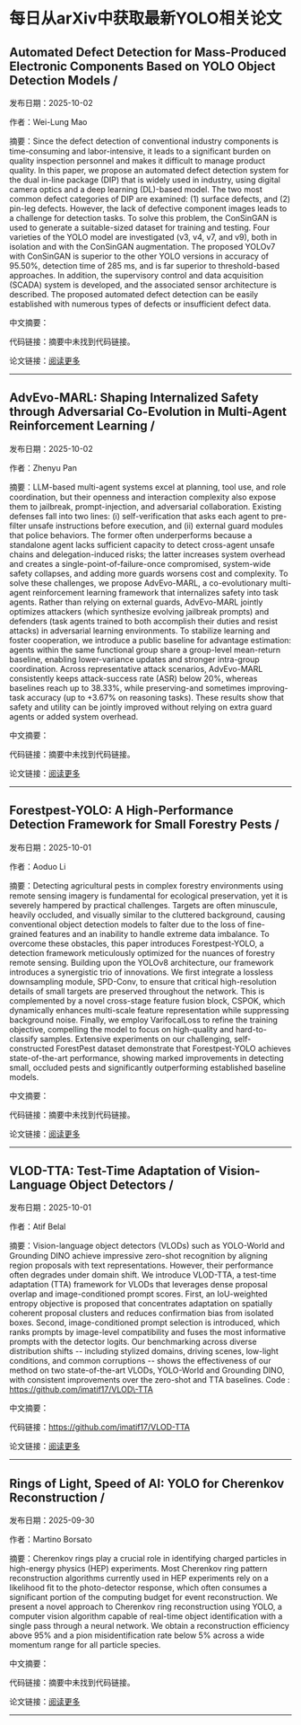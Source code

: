 # 每日从arXiv中获取最新YOLO相关论文


## Automated Defect Detection for Mass\-Produced Electronic Components Based on YOLO Object Detection Models / 

发布日期：2025-10-02

作者：Wei\-Lung Mao

摘要：Since the defect detection of conventional industry components is time\-consuming and labor\-intensive, it leads to a significant burden on quality inspection personnel and makes it difficult to manage product quality. In this paper, we propose an automated defect detection system for the dual in\-line package \(DIP\) that is widely used in industry, using digital camera optics and a deep learning \(DL\)\-based model. The two most common defect categories of DIP are examined: \(1\) surface defects, and \(2\) pin\-leg defects. However, the lack of defective component images leads to a challenge for detection tasks. To solve this problem, the ConSinGAN is used to generate a suitable\-sized dataset for training and testing. Four varieties of the YOLO model are investigated \(v3, v4, v7, and v9\), both in isolation and with the ConSinGAN augmentation. The proposed YOLOv7 with ConSinGAN is superior to the other YOLO versions in accuracy of 95.50%, detection time of 285 ms, and is far superior to threshold\-based approaches. In addition, the supervisory control and data acquisition \(SCADA\) system is developed, and the associated sensor architecture is described. The proposed automated defect detection can be easily established with numerous types of defects or insufficient defect data.

中文摘要：


代码链接：摘要中未找到代码链接。

论文链接：[阅读更多](http://arxiv.org/abs/2510.01914v1)

---


## AdvEvo\-MARL: Shaping Internalized Safety through Adversarial Co\-Evolution in Multi\-Agent Reinforcement Learning / 

发布日期：2025-10-02

作者：Zhenyu Pan

摘要：LLM\-based multi\-agent systems excel at planning, tool use, and role coordination, but their openness and interaction complexity also expose them to jailbreak, prompt\-injection, and adversarial collaboration. Existing defenses fall into two lines: \(i\) self\-verification that asks each agent to pre\-filter unsafe instructions before execution, and \(ii\) external guard modules that police behaviors. The former often underperforms because a standalone agent lacks sufficient capacity to detect cross\-agent unsafe chains and delegation\-induced risks; the latter increases system overhead and creates a single\-point\-of\-failure\-once compromised, system\-wide safety collapses, and adding more guards worsens cost and complexity. To solve these challenges, we propose AdvEvo\-MARL, a co\-evolutionary multi\-agent reinforcement learning framework that internalizes safety into task agents. Rather than relying on external guards, AdvEvo\-MARL jointly optimizes attackers \(which synthesize evolving jailbreak prompts\) and defenders \(task agents trained to both accomplish their duties and resist attacks\) in adversarial learning environments. To stabilize learning and foster cooperation, we introduce a public baseline for advantage estimation: agents within the same functional group share a group\-level mean\-return baseline, enabling lower\-variance updates and stronger intra\-group coordination. Across representative attack scenarios, AdvEvo\-MARL consistently keeps attack\-success rate \(ASR\) below 20%, whereas baselines reach up to 38.33%, while preserving\-and sometimes improving\-task accuracy \(up to \+3.67% on reasoning tasks\). These results show that safety and utility can be jointly improved without relying on extra guard agents or added system overhead.

中文摘要：


代码链接：摘要中未找到代码链接。

论文链接：[阅读更多](http://arxiv.org/abs/2510.01586v1)

---


## Forestpest\-YOLO: A High\-Performance Detection Framework for Small Forestry Pests / 

发布日期：2025-10-01

作者：Aoduo Li

摘要：Detecting agricultural pests in complex forestry environments using remote sensing imagery is fundamental for ecological preservation, yet it is severely hampered by practical challenges. Targets are often minuscule, heavily occluded, and visually similar to the cluttered background, causing conventional object detection models to falter due to the loss of fine\-grained features and an inability to handle extreme data imbalance. To overcome these obstacles, this paper introduces Forestpest\-YOLO, a detection framework meticulously optimized for the nuances of forestry remote sensing. Building upon the YOLOv8 architecture, our framework introduces a synergistic trio of innovations. We first integrate a lossless downsampling module, SPD\-Conv, to ensure that critical high\-resolution details of small targets are preserved throughout the network. This is complemented by a novel cross\-stage feature fusion block, CSPOK, which dynamically enhances multi\-scale feature representation while suppressing background noise. Finally, we employ VarifocalLoss to refine the training objective, compelling the model to focus on high\-quality and hard\-to\-classify samples. Extensive experiments on our challenging, self\-constructed ForestPest dataset demonstrate that Forestpest\-YOLO achieves state\-of\-the\-art performance, showing marked improvements in detecting small, occluded pests and significantly outperforming established baseline models.

中文摘要：


代码链接：摘要中未找到代码链接。

论文链接：[阅读更多](http://arxiv.org/abs/2510.00547v1)

---


## VLOD\-TTA: Test\-Time Adaptation of Vision\-Language Object Detectors / 

发布日期：2025-10-01

作者：Atif Belal

摘要：Vision\-language object detectors \(VLODs\) such as YOLO\-World and Grounding DINO achieve impressive zero\-shot recognition by aligning region proposals with text representations. However, their performance often degrades under domain shift. We introduce VLOD\-TTA, a test\-time adaptation \(TTA\) framework for VLODs that leverages dense proposal overlap and image\-conditioned prompt scores. First, an IoU\-weighted entropy objective is proposed that concentrates adaptation on spatially coherent proposal clusters and reduces confirmation bias from isolated boxes. Second, image\-conditioned prompt selection is introduced, which ranks prompts by image\-level compatibility and fuses the most informative prompts with the detector logits. Our benchmarking across diverse distribution shifts \-\- including stylized domains, driving scenes, low\-light conditions, and common corruptions \-\- shows the effectiveness of our method on two state\-of\-the\-art VLODs, YOLO\-World and Grounding DINO, with consistent improvements over the zero\-shot and TTA baselines. Code : https://github.com/imatif17/VLOD\-TTA

中文摘要：


代码链接：https://github.com/imatif17/VLOD-TTA

论文链接：[阅读更多](http://arxiv.org/abs/2510.00458v1)

---


## Rings of Light, Speed of AI: YOLO for Cherenkov Reconstruction / 

发布日期：2025-09-30

作者：Martino Borsato

摘要：Cherenkov rings play a crucial role in identifying charged particles in high\-energy physics \(HEP\) experiments. Most Cherenkov ring pattern reconstruction algorithms currently used in HEP experiments rely on a likelihood fit to the photo\-detector response, which often consumes a significant portion of the computing budget for event reconstruction. We present a novel approach to Cherenkov ring reconstruction using YOLO, a computer vision algorithm capable of real\-time object identification with a single pass through a neural network. We obtain a reconstruction efficiency above 95% and a pion misidentification rate below 5% across a wide momentum range for all particle species.

中文摘要：


代码链接：摘要中未找到代码链接。

论文链接：[阅读更多](http://arxiv.org/abs/2509.26273v1)

---

